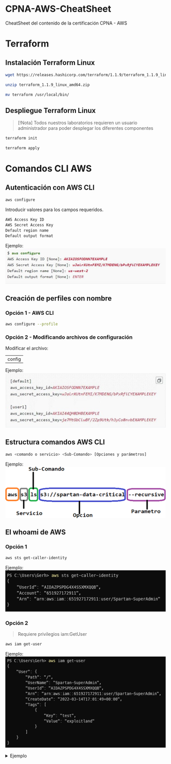 # CPNA-AWS-CheatSheet
CheatSheet del contenido de la certificación CPNA - AWS
# Terraform
## Instalación Terraform Linux
```bash
wget https://releases.hashicorp.com/terraform/1.1.9/terraform_1.1.9_linux_amd64.zip
```
```bash
unzip terraform_1.1.9_linux_amd64.zip
```
```bash
mv terraform /usr/local/bin/
```
## Despliegue Terraform Linux

> [!Nota]
> Todos nuestros laboratorios requieren un usuario administrador para poder desplegar los diferentes componentes
```bash
terraform init
```
```bash
terraform apply
```

# Comandos CLI AWS
## Autenticación con AWS CLI

```bash
aws configure
```
Introducir valores para los campos requeridos.
```bash
AWS Access Key ID
AWS Secret Access Key
Default region name
Default output format
```
Ejemplo:
![alt text](image.png)
## Creación de perfiles con nombre
### Opción 1 - AWS CLI
```bash
aws configure --profile
```
### Opción 2 - Modificando archivos de configuración
Modificar el archivo:
<table><tr><td>config</td></tr></table>

Ejemplo:
![alt text](image-1.png)
## Estructura comandos AWS CLI
```bash
aws <comando o servicio> <Sub-Comando> [Opciones y parámetros]
```
Ejemplo:
![alt text](image-2.png)
## El whoami de AWS
### Opción 1
```bash
aws sts get-caller-identity
```
Ejemplo:
![alt text](image-3.png)
### Opción 2 
> Requiere privilegios iam:GetUser
```bash
aws iam get-user
```
Ejemplo:
![alt text](image-4.png)

<details>
  <summary>Ejemplo</summary>

-  <kbd>![alt text](image-4.png)</kbd>

</details>


```bash

```
```bash

```
```bash

```
```bash

```
```bash

```
```bash

```
```bash

```
```bash

```
```bash

```
```bash

```
```bash

```
```bash

```
```bash

```
```bash

```
```bash

```
```bash

```
```bash

```
```bash

```

